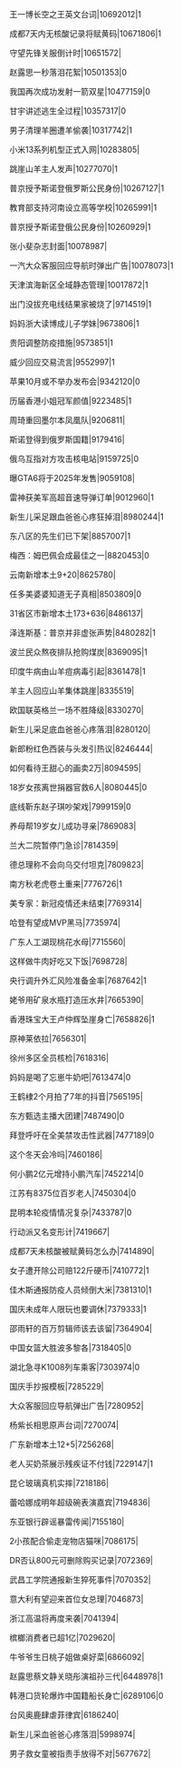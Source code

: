 王一博长空之王英文台词|10692012|1

成都7天内无核酸记录将赋黄码|10671806|1

守望先锋关服倒计时|10651572|

赵露思一秒落泪花絮|10501353|0

我国再次成功发射一箭双星|10477159|0

甘宇讲述逃生全过程|10357317|0

男子清理羊圈遭羊偷袭|10317742|1

小米13系列机型正式入网|10283805|

跳崖山羊主人发声|10277070|1

普京授予斯诺登俄罗斯公民身份|10267127|1

教育部支持河南设立高等学校|10265991|1

普京授予斯诺登俄公民身份|10260929|1

张小斐杂志封面|10078987|

一汽大众客服回应导航时弹出广告|10078073|1

天津滨海新区全域静态管理|10017872|1

出门没拔充电线结果家被烧了|9714519|1

妈妈浙大读博成儿子学妹|9673806|1

贵阳调整防疫措施|9573851|1

威少回应交易流言|9552997|1

苹果10月或不举办发布会|9342120|0

历届香港小姐冠军颜值|9223485|1

周琦重回墨尔本凤凰队|9206811|

斯诺登得到俄罗斯国籍|9179416|

俄乌互指对方攻击核电站|9159725|0

曝GTA6将于2025年发售|9059108|

雷神获美军高超音速导弹订单|9012960|1

新生儿采足跟血爸爸心疼狂掉泪|8980244|1

东八区的先生们已下架|8857007|1

梅西：姆巴佩会成最佳之一|8820453|0

云南新增本土9+20|8625780|

任多美婆婆知道无子真相|8503809|0

31省区市新增本土173+636|8486137|

泽连斯基：普京并非虚张声势|8480282|1

波兰民众熬夜排队抢购煤炭|8369095|1

印度牛病由山羊痘病毒引起|8361478|1

羊主人回应山羊集体跳崖|8335519|

欧国联英格兰一场不胜降级|8330270|

新生儿采足底血爸爸心疼落泪|8280120|

新郎粉红色西装与头发引热议|8246444|

如何看待王甜心的画卖2万|8094595|

18岁女孩离世捐器官救6人|8080445|0

底线靳东赵子琪吵架戏|7999159|0

养母帮19岁女儿成功寻亲|7869083|

兰大二院暂停门急诊|7814359|

德总理称不会向乌交付坦克|7809823|

南方秋老虎卷土重来|7776726|1

美专家：新冠疫情还未结束|7769314|

哈登有望成MVP黑马|7735974|

广东人工湖现桃花水母|7715560|

这样做牛肉好吃又下饭|7698728|

央行调升外汇风险准备金率|7687642|1

姥爷用矿泉水瓶打造压水井|7665390|

香港珠宝大王卢仲辉坠崖身亡|7658826|1

原神莱依拉|7656301|

徐州多区全员核检|7618316|

妈妈是喝了忘崽牛奶吧|7613474|0

王鹤棣2个月拍了7年的抖音|7565195|

东方甄选主播大团建|7487490|0

拜登呼吁在全美禁攻击性武器|7477189|0

这个冬天会冷吗|7460186|

何小鹏2亿元增持小鹏汽车|7452214|0

江苏有8375位百岁老人|7450304|0

昆明本轮疫情情况复杂|7433787|0

行动派又名变形计|7419667|

成都7天未核酸被赋黄码怎么办|7414890|

女子遭开除公司赔122斤硬币|7410772|1

佳木斯通报防疫人员倾倒大米|7381310|1

国庆未成年人限玩也要调休|7379333|1

邵雨轩的百万剪辑师该去该留|7364904|

中国女篮大胜波多黎各|7318405|0

湖北急寻K1008列车乘客|7303974|0

国庆手抄报模板|7285229|

大众客服回应导航弹出广告|7280952|

杨紫长相思原声台词|7270074|

广东新增本土12+5|7256268|

老人买奶茶展示残疾证不付钱|7229147|1

昆仑玻璃真机实摔|7218186|

蕾哈娜成明年超级碗表演嘉宾|7194836|

东亚银行辟谣暴雷传闻|7155180|

2小孩配合偷走宠物店猫咪|7086175|

DR否认800元可删除购买记录|7072369|

武昌工学院通报新生猝死事件|7070352|

意大利有望迎来首位女总理|7046873|

浙江高温将再度来袭|7041394|

槟榔消费者已超1亿|7029620|

牛爷爷生日桃子姐做桌好菜|6866092|

赵露思蔡文静关晓彤演祖孙三代|6448978|1

韩港口货轮爆炸中国籍船长身亡|6289106|0

台风奥鹿肆虐菲律宾|6186240|

新生儿采血爸爸心疼落泪|5998974|

男子救女童被指责手放得不对|5677672|

